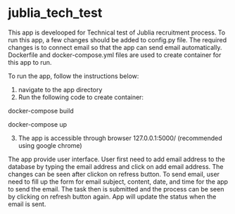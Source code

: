 # jublia_tech_test
This app is develooped for Technical test of Jublia recruitment process.
To run this app, a few changes should be added to config.py file.
The required changes is to connect email so that the app can send email automatically.
Dockerfile and docker-compose.yml files are used to create container for this app to run.

To run the app, follow the instructions below:
1. navigate to the app directory
2. Run the following code to create container:

  docker-compose build
  
  docker-compose up
  

3. The app is accessible through browser 127.0.0.1:5000/ (recommended using google chrome)

The app provide user interface. User first need to add email address to the database by typing the email address and click on add email address.
The changes can be seen after clickon on refress button.
To send email, user need to fill up the form for email subject, content, date, and time for the app to send the email.
The task then is submitted and the process can be seen by clicking on refresh button again.
App will update the status when the email is sent.
